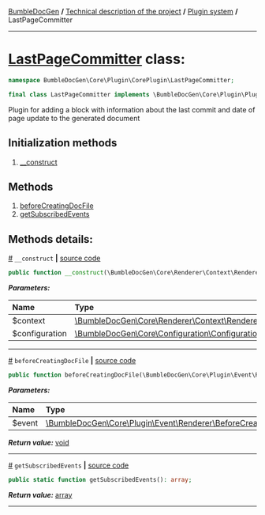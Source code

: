 [BumbleDocGen](../../README.md) **/**
[Technical description of the project](../readme.md) **/**
[Plugin system](../04_pluginSystem.md) **/**
LastPageCommitter

---


# [LastPageCommitter](https://github.com/bumble-tech/bumble-doc-gen/blob/master/src/Core/Plugin/CorePlugin/LastPageCommitter/LastPageCommitter.php#L15) class:

```php
namespace BumbleDocGen\Core\Plugin\CorePlugin\LastPageCommitter;

final class LastPageCommitter implements \BumbleDocGen\Core\Plugin\PluginInterface, \Symfony\Component\EventDispatcher\EventSubscriberInterface
```
Plugin for adding a block with information about the last commit and date of page update to the generated document

## Initialization methods

1. [__construct](#m-construct) 
## Methods

1. [beforeCreatingDocFile](#mbeforecreatingdocfile) 
1. [getSubscribedEvents](#mgetsubscribedevents) 

## Methods details:

<a name="m-construct" href="#m-construct">#</a> `__construct`  **|** [source code](https://github.com/bumble-tech/bumble-doc-gen/blob/master/src/Core/Plugin/CorePlugin/LastPageCommitter/LastPageCommitter.php#L17)
```php
public function __construct(\BumbleDocGen\Core\Renderer\Context\RendererContext $context, \BumbleDocGen\Core\Configuration\Configuration $configuration);
```

***Parameters:***

| Name | Type | Description |
|:-|:-|:-|
$context | [\BumbleDocGen\Core\Renderer\Context\RendererContext](https://github.com/bumble-tech/bumble-doc-gen/blob/master/src/Core/Renderer/Context/RendererContext.php) | - |
$configuration | [\BumbleDocGen\Core\Configuration\Configuration](https://github.com/bumble-tech/bumble-doc-gen/blob/master/src/Core/Configuration/Configuration.php) | - |

---

<a name="mbeforecreatingdocfile" href="#mbeforecreatingdocfile">#</a> `beforeCreatingDocFile`  **|** [source code](https://github.com/bumble-tech/bumble-doc-gen/blob/master/src/Core/Plugin/CorePlugin/LastPageCommitter/LastPageCommitter.php#L30)
```php
public function beforeCreatingDocFile(\BumbleDocGen\Core\Plugin\Event\Renderer\BeforeCreatingDocFile $event): void;
```

***Parameters:***

| Name | Type | Description |
|:-|:-|:-|
$event | [\BumbleDocGen\Core\Plugin\Event\Renderer\BeforeCreatingDocFile](https://github.com/bumble-tech/bumble-doc-gen/blob/master/src/Core/Plugin/Event/Renderer/BeforeCreatingDocFile.php) | - |

***Return value:*** [void](https://www.php.net/manual/en/language.types.void.php)

---

<a name="mgetsubscribedevents" href="#mgetsubscribedevents">#</a> `getSubscribedEvents`  **|** [source code](https://github.com/bumble-tech/bumble-doc-gen/blob/master/src/Core/Plugin/CorePlugin/LastPageCommitter/LastPageCommitter.php#L23)
```php
public static function getSubscribedEvents(): array;
```

***Return value:*** [array](https://www.php.net/manual/en/language.types.array.php)

---
